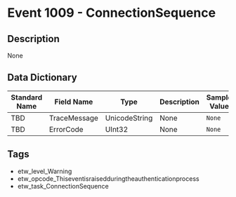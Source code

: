# Event 1009 - ConnectionSequence

## Description
None

## Data Dictionary
|Standard Name|Field Name|Type|Description|Sample Value|
|---|---|---|---|---|
|TBD|TraceMessage|UnicodeString|None|`None`|
|TBD|ErrorCode|UInt32|None|`None`|

## Tags
* etw_level_Warning
* etw_opcode_Thiseventisraisedduringtheauthenticationprocess
* etw_task_ConnectionSequence